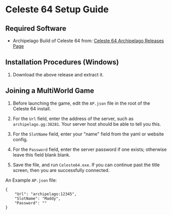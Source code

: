 # Celeste 64 Setup Guide

## Required Software
- Archipelago Build of Celeste 64 from: [Celeste 64 Archipelago Releases Page](https://github.com/PoryGoneDev/Celeste64/releases/)

## Installation Procedures (Windows)

1. Download the above release and extract it.

## Joining a MultiWorld Game

1. Before launching the game, edit the `AP.json` file in the root of the Celeste 64 install.

2. For the `Url` field, enter the address of the server, such as `archipelago.gg:38281`. Your server host should be able to tell you this.

3. For the `SlotName` field, enter your "name" field from the yaml or website config.

4. For the `Password` field, enter the server password if one exists; otherwise leave this field blank blank.

5. Save the file, and run `Celeste64.exe`. If you can continue past the title screen, then you are successfully connected.

An Example `AP.json` file:

```
{
	"Url": "archipelago:12345",
	"SlotName": "Maddy",
	"Password": ""
}
```


